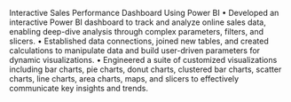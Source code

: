 Interactive Sales Performance Dashboard Using Power BI
•	Developed an interactive Power BI dashboard  to track and analyze online sales data, enabling deep-dive analysis through complex parameters, filters, and slicers.
•	Established data connections, joined new tables, and created calculations to manipulate data and build user-driven parameters for dynamic visualizations.
•	Engineered a suite of customized visualizations including bar charts, pie charts, donut charts, clustered bar charts, scatter charts, line charts, area charts, maps, and slicers to effectively communicate key insights and trends.

    
